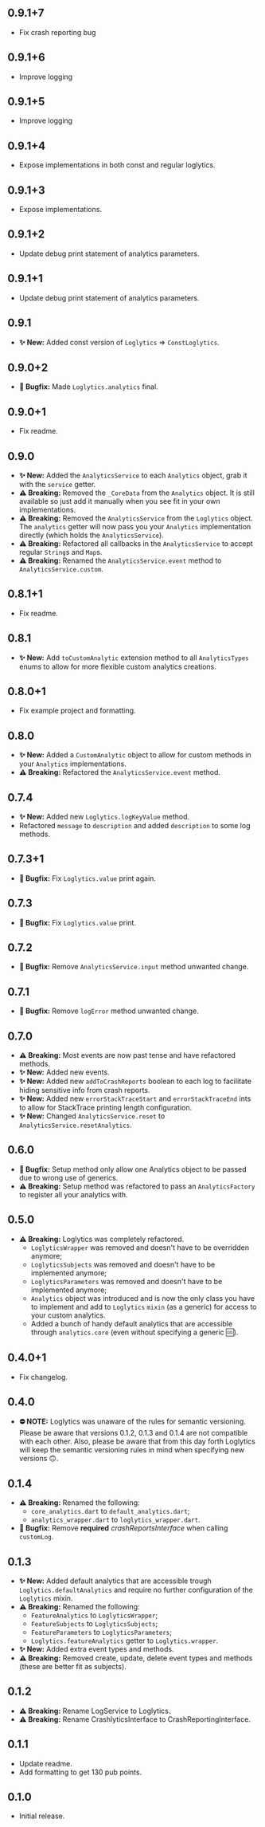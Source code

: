 ## 0.9.1+7

- Fix crash reporting bug

## 0.9.1+6

- Improve logging

## 0.9.1+5

- Improve logging

## 0.9.1+4

- Expose implementations in both const and regular loglytics.

## 0.9.1+3

- Expose implementations.

## 0.9.1+2

- Update debug print statement of analytics parameters.

## 0.9.1+1

- Update debug print statement of analytics parameters.

## 0.9.1

* **✨ New:** Added const version of `Loglytics` => `ConstLoglytics`.

## 0.9.0+2

* **🐛️ Bugfix:** Made `Loglytics.analytics` final.

## 0.9.0+1

* Fix readme.

## 0.9.0

* **✨ New:** Added the `AnalyticsService` to each `Analytics` object, grab it with the `service` getter.
* **⚠️ Breaking:** Removed the `_CoreData` from the `Analytics` object. It is still available so just add it manually when you see fit in your own implementations.
* **⚠️ Breaking:** Removed the `AnalyticsService` from the `Loglytics` object. The `analytics` getter will now pass you your `Analytics` implementation directly (which holds the `AnalyticsService`).
* **⚠️ Breaking:** Refactored all callbacks in the `AnalyticsService` to accept regular `String`s and `Map`s.
* **⚠️ Breaking:** Renamed the `AnalyticsService.event` method to `AnalyticsService.custom`.

## 0.8.1+1

* Fix readme.

## 0.8.1

* **✨ New:** Add `toCustomAnalytic` extension method to all `AnalyticsTypes` enums to allow for more flexible custom analytics creations.

## 0.8.0+1

* Fix example project and formatting.

## 0.8.0

* **✨ New:** Added a `CustomAnalytic` object to allow for custom methods in your `Analytics` implementations.
* **⚠️ Breaking:** Refactored the `AnalyticsService.event` method.

## 0.7.4

* **✨ New:** Added new `Loglytics.logKeyValue` method.
* Refactored `message` to `description` and added `description` to some log methods.

## 0.7.3+1

* **🐛️ Bugfix:** Fix `Loglytics.value` print again.

## 0.7.3

* **🐛️ Bugfix:** Fix `Loglytics.value` print.

## 0.7.2

* **🐛️ Bugfix:** Remove `AnalyticsService.input` method unwanted change.

## 0.7.1

* **🐛️ Bugfix:** Remove `logError` method unwanted change.

## 0.7.0

* **⚠️ Breaking:** Most events are now past tense and have refactored methods.
* **✨ New:** Added new events.
* **✨ New:** Added new `addToCrashReports` boolean to each log to facilitate hiding sensitive info from crash reports.
* **✨ New:** Added new `errorStackTraceStart` and `errorStackTraceEnd` ints to allow for StackTrace printing length configuration.
* **✨ New:** Changed `AnalyticsService.reset` to `AnalyticsService.resetAnalytics`.

## 0.6.0

* **🐛️ Bugfix:** Setup method only allow one Analytics object to be passed due to wrong use of generics.
* **⚠️ Breaking:** Setup method was refactored to pass an `AnalyticsFactory` to register all your analytics with.

## 0.5.0

* **⚠️ Breaking:** Loglytics was completely refactored.
  * `LoglyticsWrapper` was removed and doesn't have to be overridden anymore;
  * `LoglyticsSubjects` was removed and doesn't have to be implemented anymore;
  * `LoglyticsParameters` was removed and doesn't have to be implemented anymore;
  * `Analytics` object was introduced and is now the only class you have to implement and add to `Loglytics` `mixin` (as a generic) for access to your custom analytics.
  * Added a bunch of handy default analytics that are accessible through `analytics.core` (even without specifying a generic 🆒).

## 0.4.0+1

* Fix changelog.

## 0.4.0

* **⛔️ NOTE:** Loglytics was unaware of the rules for semantic versioning. Please be aware that versions 0.1.2, 0.1.3 and 0.1.4 are not compatible with each other. Also, please be aware that from this day forth Loglytics will keep the semantic versioning rules in mind when specifying new versions 🙃.

## 0.1.4

* **⚠️ Breaking:** Renamed the following:
  * `core_analytics.dart` to `default_analytics.dart`;
  * `analytics_wrapper.dart` to `loglytics_wrapper.dart`.
* **🐛️ Bugfix:** Remove **required** *crashReportsInterface* when calling `customLog`.

## 0.1.3

* **✨ New:** Added default analytics that are accessible trough `Loglytics.defaultAnalytics` and require no further configuration of the `Loglytics` mixin.
* **⚠️ Breaking:** Renamed the following:
  * `FeatureAnalytics` to `LoglyticsWrapper`;
  * `FeatureSubjects` to `LoglyticsSubjects`;
  * `FeatureParameters` to `LoglyticsParameters`;
  * `Loglytics.featureAnalytics` getter to `Loglytics.wrapper`.
* **✨ New:** Added extra event types and methods.
* **⚠️ Breaking:** Removed create, update, delete event types and methods (these are better fit as subjects).

## 0.1.2

* **⚠️ Breaking:** Rename LogService to Loglytics.
* **⚠️ Breaking:** Rename CrashlyticsInterface to CrashReportingInterface.

## 0.1.1

* Update readme.
* Add formatting to get 130 pub points.

## 0.1.0

* Initial release.
